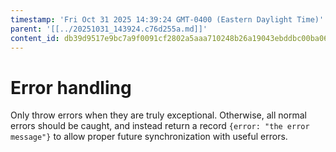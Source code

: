 ```yaml
---
timestamp: 'Fri Oct 31 2025 14:39:24 GMT-0400 (Eastern Daylight Time)'
parent: '[[../20251031_143924.c76d255a.md]]'
content_id: db39d9517e9bc7a9f0091cf2802a5aaa710248b26a19043ebddbc00ba067bc70
---
```


# Error handling

Only throw errors when they are truly exceptional. Otherwise, all normal errors should be caught, and instead return a record `{error: "the error message"}` to allow proper future synchronization with useful errors.
